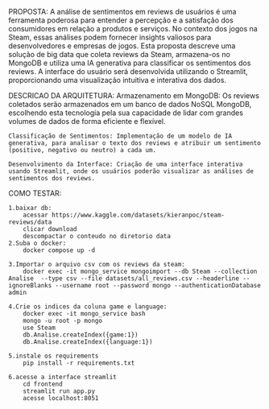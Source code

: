 PROPOSTA:
    A análise de sentimentos em reviews de usuários é uma ferramenta poderosa para entender a percepção e a satisfação dos consumidores em relação a produtos e serviços. No contexto dos jogos na Steam, essas análises podem fornecer insights valiosos para desenvolvedores e empresas de jogos. Esta proposta descreve uma solução de big data que coleta reviews da Steam, armazena-os no MongoDB e utiliza uma IA generativa para classificar os sentimentos dos reviews. A interface do usuário será desenvolvida utilizando o Streamlit, proporcionando uma visualização intuitiva e interativa dos dados.

DESCRICAO DA ARQUITETURA:
    Armazenamento em MongoDB: Os reviews coletados serão armazenados em um banco de dados NoSQL MongoDB, escolhendo esta tecnologia pela sua capacidade de lidar com grandes volumes de dados de forma eficiente e flexível.

    Classificação de Sentimentos: Implementação de um modelo de IA generativa, para analisar o texto dos reviews e atribuir um sentimento (positivo, negativo ou neutro) a cada um.

    Desenvolvimento da Interface: Criação de uma interface interativa usando Streamlit, onde os usuários poderão visualizar as análises de sentimentos dos reviews.

COMO TESTAR:

    1.baixar db:
        acessar https://www.kaggle.com/datasets/kieranpoc/steam-reviews/data
        clicar download
        descompactar o conteudo no diretorio data
    2.Suba o docker:
        docker compose up -d

    3.Importar o arquivo csv com os reviews da steam:
        docker exec -it mongo_service mongoimport --db Steam --collection Analise  --type csv --file datasets/all_reviews.csv --headerline --ignoreBlanks --username root --password mongo --authenticationDatabase admin

    4.Crie os indices da coluna game e language:
        docker exec -it mongo_service bash
        mongo -u root -p mongo
        use Steam
        db.Analise.createIndex({game:1})
        db.Analise.createIndex({language:1})

    5.instale os requirements
        pip install -r requirements.txt

    6.acesse a interface streamlit
        cd frontend
        streamlit run app.py
        acesse localhost:8051
